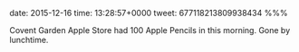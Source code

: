 date: 2015-12-16
time: 13:28:57+0000
tweet: 677118213809938434
%%%

Covent Garden Apple Store had 100 Apple Pencils in this morning. Gone by lunchtime.

